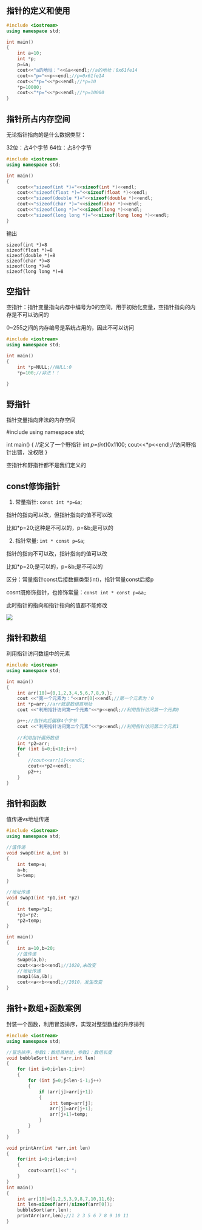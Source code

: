 ## 指针的定义和使用
```cpp
#include <iostream>
using namespace std;

int main()
{
    int a=10;
    int *p;
    p=&a;
    cout<<"a的地址："<<&a<<endl;//a的地址：0x61fe14
    cout<<"p="<<p<<endl;//p=0x61fe14
    cout<<"*p="<<*p<<endl;//*p=10
    *p=10000;
    cout<<"*p="<<*p<<endl;//*p=10000
}
```

## 指针所占内存空间
无论指针指向的是什么数据类型：

32位：占4个字节
64位：占8个字节

```cpp
#include <iostream>
using namespace std;

int main()
{
    cout<<"sizeof(int *)="<<sizeof(int *)<<endl;
    cout<<"sizeof(float *)="<<sizeof(float *)<<endl;
    cout<<"sizeof(double *)="<<sizeof(double *)<<endl;
    cout<<"sizeof(char *)="<<sizeof(char *)<<endl;
    cout<<"sizeof(long *)="<<sizeof(long *)<<endl;
    cout<<"sizeof(long long *)="<<sizeof(long long *)<<endl;
}
```
输出
```
sizeof(int *)=8        
sizeof(float *)=8      
sizeof(double *)=8     
sizeof(char *)=8       
sizeof(long *)=8       
sizeof(long long *)=8 
```

## 空指针
空指针：指针变量指向内存中编号为0的空间，用于初始化变量，空指针指向的内存是不可以访问的

0~255之间的内存编号是系统占用的，因此不可以访问

```cpp
#include <iostream>
using namespace std;

int main()
{
    int *p=NULL;//NULL:0
    *p=100;//非法！！

}
```
## 野指针
指针变量指向非法的内存空间

#include <iostream>
using namespace std;

int main()
{
    //定义了一个野指针
    int *p=(int*)0x1100;
    cout<<*p<<endl;//访问野指针出错，没权限
}

空指针和野指针都不是我们定义的

## const修饰指针
1. 常量指针: `const int *p=&a`;

指针的指向可以改，但指针指向的值不可以改

比如*p=20;这种是不可以的，p=&b;是可以的

2. 指针常量: `int * const p=&a`;

指针的指向不可以改，指针指向的值可以改

比如*p=20;是可以的，p=&b;是不可以的

区分：常量指针const后接数据类型(int)，指针常量const后接p


cosnt既修饰指针，也修饰常量：`const int * const p=&a;`

此时指针的指向和指针指向的值都不能修改

![](1.png)

## 指针和数组
利用指针访问数组中的元素
```cpp
#include <iostream>
using namespace std;

int main()
{
    int arr[10]={0,1,2,3,4,5,6,7,8,9,};
    cout <<"第一个元素为："<<arr[0]<<endl;//第一个元素为：0
    int *p=arr;//arr就是数组首地址
    cout <<"利用指针访问第一个元素"<<*p<<endl;//利用指针访问第一个元素0

    p++;//指针向后偏移4个字节
    cout <<"利用指针访问第二个元素"<<*p<<endl;//利用指针访问第二个元素1
    
    //利用指针遍历数组
    int *p2=arr;
    for (int i=0;i<10;i++)
    {
        //cout<<arr[i]<<endl;
        cout<<*p2<<endl;
        p2++;
    }
}
```
## 指针和函数

值传递vs地址传递
```cpp
#include <iostream>
using namespace std;

//值传递
void swap0(int a,int b)
{
    int temp=a;
    a=b;
    b=temp;
}

//地址传递
void swap1(int *p1,int *p2)
{
    int temp=*p1;
    *p1=*p2;
    *p2=temp;
}

int main()
{
    int a=10,b=20;
    //值传递
    swap0(a,b);
    cout<<a<<b<<endl;//1020,未改变
    //地址传递
    swap1(&a,&b);
    cout<<a<<b<<endl;//2010，发生改变
}
```
## 指针+数组+函数案例
封装一个函数，利用冒泡排序，实现对整型数组的升序排列
```cpp
#include <iostream>
using namespace std;

//冒泡排序，参数1：数组首地址，参数2：数组长度
void bubbleSort(int *arr,int len)
{
    for (int i=0;i<len-1;i++)
    {
        for (int j=0;j<len-i-1;j++)
        {
            if (arr[j]>arr[j+1])
            {
                int temp=arr[j];
                arr[j]=arr[j+1];
                arr[j+1]=temp;
            }
        }
    }
}

void printArr(int *arr,int len)
{
    for(int i=0;i<len;i++)
    {
        cout<<arr[i]<<" ";
    }
}
int main()
{
    int arr[10]={1,2,5,3,9,8,7,10,11,6};
    int len=sizeof(arr)/sizeof(arr[0]);
    bubbleSort(arr,len);
    printArr(arr,len);//1 2 3 5 6 7 8 9 10 11
}
```